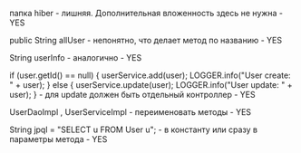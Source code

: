 папка hiber - лишняя. Дополнительная вложенность здесь не нужна - YES

public String allUser - непонятно, что делает метод по названию - YES

String userInfo - аналогично - YES

if (user.getId() == null) {
userService.add(user);
LOGGER.info("User create: " + user);
} else {
userService.update(user);
LOGGER.info("User update: " + user);
} - для update должен быть отдельный контроллер - YES

UserDaoImpl , UserServiceImpl - переименовать методы - YES

String jpql = "SELECT u FROM User u"; - в константу или сразу в параметры метода - YES